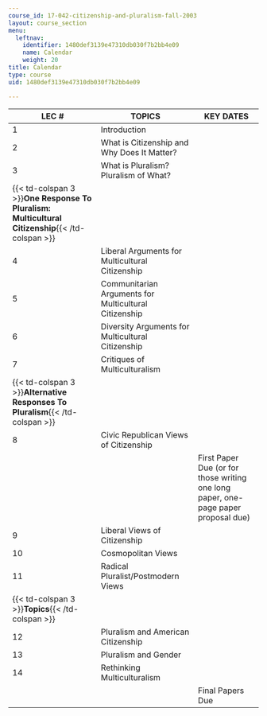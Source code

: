 ```yaml
---
course_id: 17-042-citizenship-and-pluralism-fall-2003
layout: course_section
menu:
  leftnav:
    identifier: 1480def3139e47310db030f7b2bb4e09
    name: Calendar
    weight: 20
title: Calendar
type: course
uid: 1480def3139e47310db030f7b2bb4e09

---
```


| LEC # | TOPICS | KEY DATES |
| --- | --- | --- |
| 1 | Introduction |  |
| 2 | What is Citizenship and Why Does It Matter? |  |
| 3 | What is Pluralism? Pluralism of What? |  |
| {{< td-colspan 3 >}}**One Response To Pluralism: Multicultural Citizenship**{{< /td-colspan >}} |||
| 4 | Liberal Arguments for Multicultural Citizenship |  |
| 5 | Communitarian Arguments for Multicultural Citizenship |  |
| 6 | Diversity Arguments for Multicultural Citizenship |  |
| 7 | Critiques of Multiculturalism |  |
| {{< td-colspan 3 >}}**Alternative Responses To Pluralism**{{< /td-colspan >}} |||
| 8 | Civic Republican Views of Citizenship |  |
|  |  | First Paper Due (or for those writing one long paper, one-page paper proposal due) |
| 9 | Liberal Views of Citizenship |  |
| 10 | Cosmopolitan Views |  |
| 11 | Radical Pluralist/Postmodern Views |  |
| {{< td-colspan 3 >}}**Topics**{{< /td-colspan >}} |||
| 12 | Pluralism and American Citizenship |  |
| 13 | Pluralism and Gender |  |
| 14 | Rethinking Multiculturalism |  |
|  |  | Final Papers Due